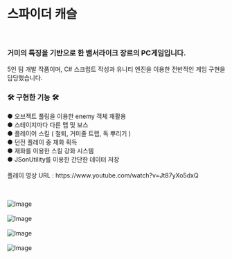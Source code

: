 <h1> 스파이더 캐슬 </h1><br>

<h3> 거미의 특징을 기반으로 한 뱀서라이크 장르의 PC게임입니다. </h3>
5인 팀 개발 작품이며, C# 스크립트 작성과 유니티 엔진을 이용한 전반적인 게임 구현을 담당했습니다.<br>

<h3>🛠 구현한 기능 🛠</h3>
● 오브젝트 풀링을 이용한 enemy 객체 재활용<br>
● 스테이지마다 다른 맵 및 보스<br>
● 플레이어 스킬 ( 철퇴, 거미줄 트랩, 독 뿌리기 )<br>
● 던전 플레이 중 재화 획득<br>
● 재화를 이용한 스킬 강화 시스템<br>
● JSonUtility를 이용한 간단한 데이터 저장<br><br>
플레이 영상 URL : https://www.youtube.com/watch?v=Jt87yXo5dxQ <br><br><br>

![Image](https://github.com/user-attachments/assets/f28b1a39-8a5b-4b17-8b57-ceb543422087)<br><br>
![Image](https://github.com/user-attachments/assets/ed2a468a-5f6d-4312-92bf-5abadf4fbf15)<br><br>
![Image](https://github.com/user-attachments/assets/c48668b6-0cf0-4923-a730-fa390a885d2f)<br><br>
![Image](https://github.com/user-attachments/assets/9fa2f9bd-965a-4de0-8b53-2c7cf1f6f235)
